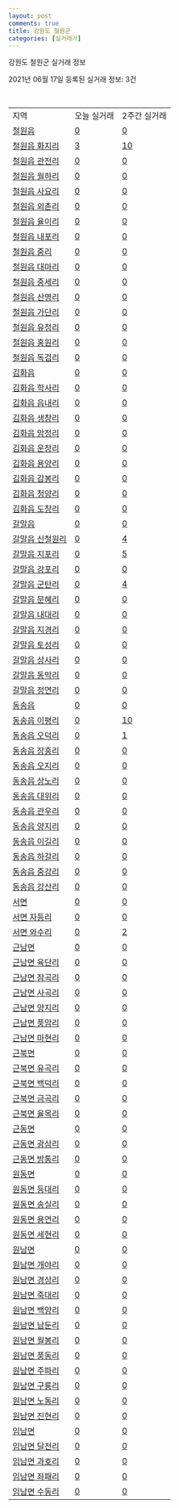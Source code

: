 ```yaml
---
layout: post
comments: true
title: 강원도 철원군
categories: [실거래가]
---
```


강원도 철원군 실거래 정보

2021년 06월 17일 등록된 실거래 정보: 3건

<script type="text/javascript">
  google.charts.load('current', {'packages':['corechart']});
  google.charts.setOnLoadCallback(drawChart);

  function drawChart() {
    var data = google.visualization.arrayToDataTable([['거래일', '매매', '전월세', '전매'], ['2021-02', 0, 2, 0], ['2021-03', 0, 1, 0], ['2021-04', 7, 3, 0], ['2021-05', 12, 0, 0], ['2021-06', 5, 6, 0]]);

    var options = {
      title: '최근 유형별 거래량 추이',
      legend: { position: 'bottom' }
    };

    var chart = new google.visualization.LineChart(document.getElementById('columnchart_material'));
    chart.draw(data, (options));
  }
</script>

<div id="columnchart_material" style="width: 450px; margin-left: -35px"></div>
<br>
<table class="sortable">
  <tr>
    <td>지역</td>
    <td>오늘 실거래</td>
    <td>2주간 실거래</td>
  </tr>

  
  <tr class="item">
    <td><a href="4278025000.html">철원읍</a></td>
    <td><a href="4278025000.html">0</a></td>
    <td><a href="4278025000.html">0</a></td>
  </tr>
    

  <tr class="item">
    <td><a href="4278025021.html">철원읍 화지리</a></td>
    <td><a href="4278025021.html">3</a></td>
    <td><a href="4278025021.html">10</a></td>
  </tr>
    

  <tr class="item">
    <td><a href="4278025022.html">철원읍 관전리</a></td>
    <td><a href="4278025022.html">0</a></td>
    <td><a href="4278025022.html">0</a></td>
  </tr>
    

  <tr class="item">
    <td><a href="4278025023.html">철원읍 월하리</a></td>
    <td><a href="4278025023.html">0</a></td>
    <td><a href="4278025023.html">0</a></td>
  </tr>
    

  <tr class="item">
    <td><a href="4278025024.html">철원읍 사요리</a></td>
    <td><a href="4278025024.html">0</a></td>
    <td><a href="4278025024.html">0</a></td>
  </tr>
    

  <tr class="item">
    <td><a href="4278025025.html">철원읍 외촌리</a></td>
    <td><a href="4278025025.html">0</a></td>
    <td><a href="4278025025.html">0</a></td>
  </tr>
    

  <tr class="item">
    <td><a href="4278025026.html">철원읍 율이리</a></td>
    <td><a href="4278025026.html">0</a></td>
    <td><a href="4278025026.html">0</a></td>
  </tr>
    

  <tr class="item">
    <td><a href="4278025027.html">철원읍 내포리</a></td>
    <td><a href="4278025027.html">0</a></td>
    <td><a href="4278025027.html">0</a></td>
  </tr>
    

  <tr class="item">
    <td><a href="4278025028.html">철원읍 중리</a></td>
    <td><a href="4278025028.html">0</a></td>
    <td><a href="4278025028.html">0</a></td>
  </tr>
    

  <tr class="item">
    <td><a href="4278025029.html">철원읍 대마리</a></td>
    <td><a href="4278025029.html">0</a></td>
    <td><a href="4278025029.html">0</a></td>
  </tr>
    

  <tr class="item">
    <td><a href="4278025030.html">철원읍 중세리</a></td>
    <td><a href="4278025030.html">0</a></td>
    <td><a href="4278025030.html">0</a></td>
  </tr>
    

  <tr class="item">
    <td><a href="4278025031.html">철원읍 산명리</a></td>
    <td><a href="4278025031.html">0</a></td>
    <td><a href="4278025031.html">0</a></td>
  </tr>
    

  <tr class="item">
    <td><a href="4278025032.html">철원읍 가단리</a></td>
    <td><a href="4278025032.html">0</a></td>
    <td><a href="4278025032.html">0</a></td>
  </tr>
    

  <tr class="item">
    <td><a href="4278025033.html">철원읍 유정리</a></td>
    <td><a href="4278025033.html">0</a></td>
    <td><a href="4278025033.html">0</a></td>
  </tr>
    

  <tr class="item">
    <td><a href="4278025034.html">철원읍 홍원리</a></td>
    <td><a href="4278025034.html">0</a></td>
    <td><a href="4278025034.html">0</a></td>
  </tr>
    

  <tr class="item">
    <td><a href="4278025035.html">철원읍 독검리</a></td>
    <td><a href="4278025035.html">0</a></td>
    <td><a href="4278025035.html">0</a></td>
  </tr>
    

  <tr class="item">
    <td><a href="4278025300.html">김화읍</a></td>
    <td><a href="4278025300.html">0</a></td>
    <td><a href="4278025300.html">0</a></td>
  </tr>
    

  <tr class="item">
    <td><a href="4278025321.html">김화읍 학사리</a></td>
    <td><a href="4278025321.html">0</a></td>
    <td><a href="4278025321.html">0</a></td>
  </tr>
    

  <tr class="item">
    <td><a href="4278025322.html">김화읍 읍내리</a></td>
    <td><a href="4278025322.html">0</a></td>
    <td><a href="4278025322.html">0</a></td>
  </tr>
    

  <tr class="item">
    <td><a href="4278025323.html">김화읍 생창리</a></td>
    <td><a href="4278025323.html">0</a></td>
    <td><a href="4278025323.html">0</a></td>
  </tr>
    

  <tr class="item">
    <td><a href="4278025324.html">김화읍 암정리</a></td>
    <td><a href="4278025324.html">0</a></td>
    <td><a href="4278025324.html">0</a></td>
  </tr>
    

  <tr class="item">
    <td><a href="4278025325.html">김화읍 운장리</a></td>
    <td><a href="4278025325.html">0</a></td>
    <td><a href="4278025325.html">0</a></td>
  </tr>
    

  <tr class="item">
    <td><a href="4278025326.html">김화읍 용양리</a></td>
    <td><a href="4278025326.html">0</a></td>
    <td><a href="4278025326.html">0</a></td>
  </tr>
    

  <tr class="item">
    <td><a href="4278025327.html">김화읍 감봉리</a></td>
    <td><a href="4278025327.html">0</a></td>
    <td><a href="4278025327.html">0</a></td>
  </tr>
    

  <tr class="item">
    <td><a href="4278025328.html">김화읍 청양리</a></td>
    <td><a href="4278025328.html">0</a></td>
    <td><a href="4278025328.html">0</a></td>
  </tr>
    

  <tr class="item">
    <td><a href="4278025329.html">김화읍 도창리</a></td>
    <td><a href="4278025329.html">0</a></td>
    <td><a href="4278025329.html">0</a></td>
  </tr>
    

  <tr class="item">
    <td><a href="4278025600.html">갈말읍</a></td>
    <td><a href="4278025600.html">0</a></td>
    <td><a href="4278025600.html">0</a></td>
  </tr>
    

  <tr class="item">
    <td><a href="4278025621.html">갈말읍 신철원리</a></td>
    <td><a href="4278025621.html">0</a></td>
    <td><a href="4278025621.html">4</a></td>
  </tr>
    

  <tr class="item">
    <td><a href="4278025622.html">갈말읍 지포리</a></td>
    <td><a href="4278025622.html">0</a></td>
    <td><a href="4278025622.html">5</a></td>
  </tr>
    

  <tr class="item">
    <td><a href="4278025623.html">갈말읍 강포리</a></td>
    <td><a href="4278025623.html">0</a></td>
    <td><a href="4278025623.html">0</a></td>
  </tr>
    

  <tr class="item">
    <td><a href="4278025624.html">갈말읍 군탄리</a></td>
    <td><a href="4278025624.html">0</a></td>
    <td><a href="4278025624.html">4</a></td>
  </tr>
    

  <tr class="item">
    <td><a href="4278025625.html">갈말읍 문혜리</a></td>
    <td><a href="4278025625.html">0</a></td>
    <td><a href="4278025625.html">0</a></td>
  </tr>
    

  <tr class="item">
    <td><a href="4278025626.html">갈말읍 내대리</a></td>
    <td><a href="4278025626.html">0</a></td>
    <td><a href="4278025626.html">0</a></td>
  </tr>
    

  <tr class="item">
    <td><a href="4278025627.html">갈말읍 지경리</a></td>
    <td><a href="4278025627.html">0</a></td>
    <td><a href="4278025627.html">0</a></td>
  </tr>
    

  <tr class="item">
    <td><a href="4278025628.html">갈말읍 토성리</a></td>
    <td><a href="4278025628.html">0</a></td>
    <td><a href="4278025628.html">0</a></td>
  </tr>
    

  <tr class="item">
    <td><a href="4278025629.html">갈말읍 상사리</a></td>
    <td><a href="4278025629.html">0</a></td>
    <td><a href="4278025629.html">0</a></td>
  </tr>
    

  <tr class="item">
    <td><a href="4278025630.html">갈말읍 동막리</a></td>
    <td><a href="4278025630.html">0</a></td>
    <td><a href="4278025630.html">0</a></td>
  </tr>
    

  <tr class="item">
    <td><a href="4278025631.html">갈말읍 정연리</a></td>
    <td><a href="4278025631.html">0</a></td>
    <td><a href="4278025631.html">0</a></td>
  </tr>
    

  <tr class="item">
    <td><a href="4278025900.html">동송읍</a></td>
    <td><a href="4278025900.html">0</a></td>
    <td><a href="4278025900.html">0</a></td>
  </tr>
    

  <tr class="item">
    <td><a href="4278025921.html">동송읍 이평리</a></td>
    <td><a href="4278025921.html">0</a></td>
    <td><a href="4278025921.html">10</a></td>
  </tr>
    

  <tr class="item">
    <td><a href="4278025922.html">동송읍 오덕리</a></td>
    <td><a href="4278025922.html">0</a></td>
    <td><a href="4278025922.html">1</a></td>
  </tr>
    

  <tr class="item">
    <td><a href="4278025923.html">동송읍 장흥리</a></td>
    <td><a href="4278025923.html">0</a></td>
    <td><a href="4278025923.html">0</a></td>
  </tr>
    

  <tr class="item">
    <td><a href="4278025924.html">동송읍 오지리</a></td>
    <td><a href="4278025924.html">0</a></td>
    <td><a href="4278025924.html">0</a></td>
  </tr>
    

  <tr class="item">
    <td><a href="4278025925.html">동송읍 상노리</a></td>
    <td><a href="4278025925.html">0</a></td>
    <td><a href="4278025925.html">0</a></td>
  </tr>
    

  <tr class="item">
    <td><a href="4278025926.html">동송읍 대위리</a></td>
    <td><a href="4278025926.html">0</a></td>
    <td><a href="4278025926.html">0</a></td>
  </tr>
    

  <tr class="item">
    <td><a href="4278025927.html">동송읍 관우리</a></td>
    <td><a href="4278025927.html">0</a></td>
    <td><a href="4278025927.html">0</a></td>
  </tr>
    

  <tr class="item">
    <td><a href="4278025928.html">동송읍 양지리</a></td>
    <td><a href="4278025928.html">0</a></td>
    <td><a href="4278025928.html">0</a></td>
  </tr>
    

  <tr class="item">
    <td><a href="4278025929.html">동송읍 이길리</a></td>
    <td><a href="4278025929.html">0</a></td>
    <td><a href="4278025929.html">0</a></td>
  </tr>
    

  <tr class="item">
    <td><a href="4278025930.html">동송읍 하갈리</a></td>
    <td><a href="4278025930.html">0</a></td>
    <td><a href="4278025930.html">0</a></td>
  </tr>
    

  <tr class="item">
    <td><a href="4278025931.html">동송읍 중강리</a></td>
    <td><a href="4278025931.html">0</a></td>
    <td><a href="4278025931.html">0</a></td>
  </tr>
    

  <tr class="item">
    <td><a href="4278025932.html">동송읍 강산리</a></td>
    <td><a href="4278025932.html">0</a></td>
    <td><a href="4278025932.html">0</a></td>
  </tr>
    

  <tr class="item">
    <td><a href="4278031000.html">서면</a></td>
    <td><a href="4278031000.html">0</a></td>
    <td><a href="4278031000.html">0</a></td>
  </tr>
    

  <tr class="item">
    <td><a href="4278031021.html">서면 자등리</a></td>
    <td><a href="4278031021.html">0</a></td>
    <td><a href="4278031021.html">0</a></td>
  </tr>
    

  <tr class="item">
    <td><a href="4278031022.html">서면 와수리</a></td>
    <td><a href="4278031022.html">0</a></td>
    <td><a href="4278031022.html">2</a></td>
  </tr>
    

  <tr class="item">
    <td><a href="4278032000.html">근남면</a></td>
    <td><a href="4278032000.html">0</a></td>
    <td><a href="4278032000.html">0</a></td>
  </tr>
    

  <tr class="item">
    <td><a href="4278032021.html">근남면 육단리</a></td>
    <td><a href="4278032021.html">0</a></td>
    <td><a href="4278032021.html">0</a></td>
  </tr>
    

  <tr class="item">
    <td><a href="4278032022.html">근남면 잠곡리</a></td>
    <td><a href="4278032022.html">0</a></td>
    <td><a href="4278032022.html">0</a></td>
  </tr>
    

  <tr class="item">
    <td><a href="4278032023.html">근남면 사곡리</a></td>
    <td><a href="4278032023.html">0</a></td>
    <td><a href="4278032023.html">0</a></td>
  </tr>
    

  <tr class="item">
    <td><a href="4278032024.html">근남면 양지리</a></td>
    <td><a href="4278032024.html">0</a></td>
    <td><a href="4278032024.html">0</a></td>
  </tr>
    

  <tr class="item">
    <td><a href="4278032025.html">근남면 풍암리</a></td>
    <td><a href="4278032025.html">0</a></td>
    <td><a href="4278032025.html">0</a></td>
  </tr>
    

  <tr class="item">
    <td><a href="4278032026.html">근남면 마현리</a></td>
    <td><a href="4278032026.html">0</a></td>
    <td><a href="4278032026.html">0</a></td>
  </tr>
    

  <tr class="item">
    <td><a href="4278033000.html">근북면</a></td>
    <td><a href="4278033000.html">0</a></td>
    <td><a href="4278033000.html">0</a></td>
  </tr>
    

  <tr class="item">
    <td><a href="4278033021.html">근북면 유곡리</a></td>
    <td><a href="4278033021.html">0</a></td>
    <td><a href="4278033021.html">0</a></td>
  </tr>
    

  <tr class="item">
    <td><a href="4278033022.html">근북면 백덕리</a></td>
    <td><a href="4278033022.html">0</a></td>
    <td><a href="4278033022.html">0</a></td>
  </tr>
    

  <tr class="item">
    <td><a href="4278033023.html">근북면 금곡리</a></td>
    <td><a href="4278033023.html">0</a></td>
    <td><a href="4278033023.html">0</a></td>
  </tr>
    

  <tr class="item">
    <td><a href="4278033024.html">근북면 율목리</a></td>
    <td><a href="4278033024.html">0</a></td>
    <td><a href="4278033024.html">0</a></td>
  </tr>
    

  <tr class="item">
    <td><a href="4278034000.html">근동면</a></td>
    <td><a href="4278034000.html">0</a></td>
    <td><a href="4278034000.html">0</a></td>
  </tr>
    

  <tr class="item">
    <td><a href="4278034021.html">근동면 광삼리</a></td>
    <td><a href="4278034021.html">0</a></td>
    <td><a href="4278034021.html">0</a></td>
  </tr>
    

  <tr class="item">
    <td><a href="4278034022.html">근동면 방통리</a></td>
    <td><a href="4278034022.html">0</a></td>
    <td><a href="4278034022.html">0</a></td>
  </tr>
    

  <tr class="item">
    <td><a href="4278035000.html">원동면</a></td>
    <td><a href="4278035000.html">0</a></td>
    <td><a href="4278035000.html">0</a></td>
  </tr>
    

  <tr class="item">
    <td><a href="4278035021.html">원동면 등대리</a></td>
    <td><a href="4278035021.html">0</a></td>
    <td><a href="4278035021.html">0</a></td>
  </tr>
    

  <tr class="item">
    <td><a href="4278035022.html">원동면 송실리</a></td>
    <td><a href="4278035022.html">0</a></td>
    <td><a href="4278035022.html">0</a></td>
  </tr>
    

  <tr class="item">
    <td><a href="4278035023.html">원동면 용연리</a></td>
    <td><a href="4278035023.html">0</a></td>
    <td><a href="4278035023.html">0</a></td>
  </tr>
    

  <tr class="item">
    <td><a href="4278035024.html">원동면 세현리</a></td>
    <td><a href="4278035024.html">0</a></td>
    <td><a href="4278035024.html">0</a></td>
  </tr>
    

  <tr class="item">
    <td><a href="4278036000.html">원남면</a></td>
    <td><a href="4278036000.html">0</a></td>
    <td><a href="4278036000.html">0</a></td>
  </tr>
    

  <tr class="item">
    <td><a href="4278036021.html">원남면 개야리</a></td>
    <td><a href="4278036021.html">0</a></td>
    <td><a href="4278036021.html">0</a></td>
  </tr>
    

  <tr class="item">
    <td><a href="4278036022.html">원남면 경상리</a></td>
    <td><a href="4278036022.html">0</a></td>
    <td><a href="4278036022.html">0</a></td>
  </tr>
    

  <tr class="item">
    <td><a href="4278036023.html">원남면 죽대리</a></td>
    <td><a href="4278036023.html">0</a></td>
    <td><a href="4278036023.html">0</a></td>
  </tr>
    

  <tr class="item">
    <td><a href="4278036024.html">원남면 백양리</a></td>
    <td><a href="4278036024.html">0</a></td>
    <td><a href="4278036024.html">0</a></td>
  </tr>
    

  <tr class="item">
    <td><a href="4278036025.html">원남면 남둔리</a></td>
    <td><a href="4278036025.html">0</a></td>
    <td><a href="4278036025.html">0</a></td>
  </tr>
    

  <tr class="item">
    <td><a href="4278036026.html">원남면 월봉리</a></td>
    <td><a href="4278036026.html">0</a></td>
    <td><a href="4278036026.html">0</a></td>
  </tr>
    

  <tr class="item">
    <td><a href="4278036027.html">원남면 풍동리</a></td>
    <td><a href="4278036027.html">0</a></td>
    <td><a href="4278036027.html">0</a></td>
  </tr>
    

  <tr class="item">
    <td><a href="4278036028.html">원남면 주파리</a></td>
    <td><a href="4278036028.html">0</a></td>
    <td><a href="4278036028.html">0</a></td>
  </tr>
    

  <tr class="item">
    <td><a href="4278036029.html">원남면 구룡리</a></td>
    <td><a href="4278036029.html">0</a></td>
    <td><a href="4278036029.html">0</a></td>
  </tr>
    

  <tr class="item">
    <td><a href="4278036030.html">원남면 노동리</a></td>
    <td><a href="4278036030.html">0</a></td>
    <td><a href="4278036030.html">0</a></td>
  </tr>
    

  <tr class="item">
    <td><a href="4278036031.html">원남면 진현리</a></td>
    <td><a href="4278036031.html">0</a></td>
    <td><a href="4278036031.html">0</a></td>
  </tr>
    

  <tr class="item">
    <td><a href="4278037000.html">임남면</a></td>
    <td><a href="4278037000.html">0</a></td>
    <td><a href="4278037000.html">0</a></td>
  </tr>
    

  <tr class="item">
    <td><a href="4278037021.html">임남면 달전리</a></td>
    <td><a href="4278037021.html">0</a></td>
    <td><a href="4278037021.html">0</a></td>
  </tr>
    

  <tr class="item">
    <td><a href="4278037022.html">임남면 과호리</a></td>
    <td><a href="4278037022.html">0</a></td>
    <td><a href="4278037022.html">0</a></td>
  </tr>
    

  <tr class="item">
    <td><a href="4278037023.html">임남면 좌패리</a></td>
    <td><a href="4278037023.html">0</a></td>
    <td><a href="4278037023.html">0</a></td>
  </tr>
    

  <tr class="item">
    <td><a href="4278037024.html">임남면 수동리</a></td>
    <td><a href="4278037024.html">0</a></td>
    <td><a href="4278037024.html">0</a></td>
  </tr>
    


</table>


    